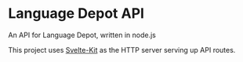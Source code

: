 # Language Depot API

An API for Language Depot, written in node.js

This project uses [Svelte-Kit](kit.svelte.dev/) as the HTTP server serving up API routes.
